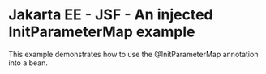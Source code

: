 # Jakarta EE - JSF - An injected InitParameterMap example

This example demonstrates how to use the @InitParameterMap annotation into a bean.
